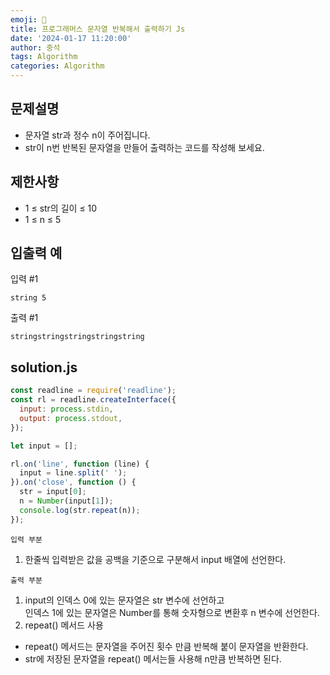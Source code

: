 ```yaml
---
emoji: 📝
title: 프로그래머스 문자열 반복해서 출력하기 Js
date: '2024-01-17 11:20:00'
author: 중석
tags: Algorithm
categories: Algorithm
---
```




## 문제설명

- 문자열 str과 정수 n이 주어집니다.
- str이 n번 반복된 문자열을 만들어 출력하는 코드를 작성해 보세요.

## 제한사항

- 1 ≤ str의 길이 ≤ 10
- 1 ≤ n ≤ 5

## 입출력 예

입력 #1  

```
string 5
```

출력 #1

```
stringstringstringstringstring
```

## solution.js

```js
const readline = require('readline');
const rl = readline.createInterface({
  input: process.stdin,
  output: process.stdout,
});

let input = [];

rl.on('line', function (line) {
  input = line.split(' ');
}).on('close', function () {
  str = input[0];
  n = Number(input[1]);
  console.log(str.repeat(n));
});
```
`입력 부분`
1) 한줄씩 입력받은 값을 공백을 기준으로 구분해서 input 배열에 선언한다.

`출력 부분`
1) input의 인덱스 0에 있는 문자열은 str 변수에 선언하고    
인덱스 1에 있는 문자열은 Number를 통해 숫자형으로 변환후 n 변수에 선언한다. 
2) repeat() 메서드 사용 
+ repeat() 메서드는 문자열을 주어진 횟수 만큼 반복해 붙이 문자열을 반환한다.
+ str에 저장된 문자열을 repeat() 메서는들 사용해 n만큼 반복하면 된다. 

```toc
```